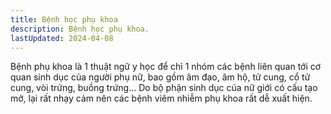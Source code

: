 ```yaml
---
title: Bệnh học phụ khoa
description: Bệnh học phụ khoa.
lastUpdated: 2024-04-08
---
```


Bệnh phụ khoa là 1 thuật ngữ y học để chỉ 1 nhóm các bệnh liên quan tới cơ quan sinh dục của người phụ nữ, bao gồm âm đạo, âm hộ, tử cung, cổ tử cung, vòi trứng, buồng trứng... Do bộ phận sinh dục của nữ giới có cấu tạo mở, lại rất nhạy cảm nên các bệnh viêm nhiễm phụ khoa rất dễ xuất hiện.
